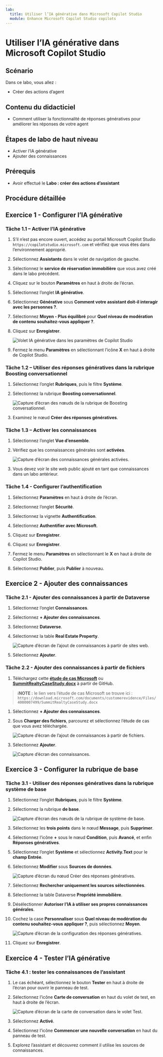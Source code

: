 ```yaml
---
lab:
  title: Utiliser l’IA générative dans Microsoft Copilot Studio
  module: Enhance Microsoft Copilot Studio copilots
---
```


# Utiliser l’IA générative dans Microsoft Copilot Studio

## Scénario

Dans ce labo, vous allez :

- Créer des actions d’agent

## Contenu du didacticiel

- Comment utiliser la fonctionnalité de réponses génératives pour améliorer les réponses de votre agent

## Étapes de labo de haut niveau

- Activer l’IA générative
- Ajouter des connaissances
  
## Prérequis

- Avoir effectué le **Labo : créer des actions d’assistant**

## Procédure détaillée

## Exercice 1 - Configurer l’IA générative

### Tâche 1.1 – Activer l’IA générative

1. S’il n’est pas encore ouvert, accédez au portail Microsoft Copilot Studio `https://copilotstudio.microsoft.com` et vérifiez que vous êtes dans l’environnement approprié.

1. Sélectionnez **Assistants** dans le volet de navigation de gauche.

1. Sélectionnez le **service de réservation immobilière** que vous avez créé dans le labo précédent.

1. Cliquez sur le bouton **Paramètres** en haut à droite de l’écran.

1. Sélectionnez l’onglet **IA générative**.

1. Sélectionnez **Générative** sous **Comment votre assistant doit-il interagir avec les personnes ?**.

1. Sélectionnez **Moyen - Plus équilibré** pour **Quel niveau de modération de contenu souhaitez-vous appliquer ?**.

1. Cliquez sur **Enregistrer**.

    ![Volet IA générative dans les paramètres de Copilot Studio](../media/settings-generative-ai-2.png)

1. Fermez le menu **Paramètres** en sélectionnant l’icône **X** en haut à droite de Copilot Studio.

### Tâche 1.2 – Utiliser des réponses génératives dans la rubrique Boosting conversationnel

1. Sélectionnez l’onglet **Rubriques**, puis le filtre **Système**.

1. Sélectionnez la rubrique **Boosting conversationnel**.

    ![Capture d’écran des nœuds de la rubrique de Boosting conversationnel.](../media/conversational-boosting-topic-original.png)

1. Examinez le nœud **Créer des réponses génératives**.

### Tâche 1.3 – Activer les connaissances

1. Sélectionnez l’onglet **Vue d’ensemble**.

1. Vérifiez que les connaissances générales sont **activées**.

    ![Capture d’écran des connaissances générales activées.](../media/general-knowledge-2.png)

1. Vous devez voir le site web public ajouté en tant que connaissances dans un labo antérieur.

### Tâche 1.4 - Configurer l’authentification

1. Sélectionnez **Paramètres** en haut à droite de l’écran.

1. Sélectionnez l’onglet **Sécurité**.

1. Sélectionnez la vignette **Authentification**.

1. Sélectionnez **Authentifier avec Microsoft**.

1. Cliquez sur **Enregistrer**.

1. Cliquez sur **Enregistrer**.

1. Fermez le menu **Paramètres** en sélectionnant le **X** en haut à droite de Copilot Studio.

1. Sélectionnez **Publier**, puis **Publier** à nouveau.

## Exercice 2 - Ajouter des connaissances

### Tâche 2.1 - Ajouter des connaissances à partir de Dataverse

1. Sélectionnez l’onglet **Connaissances**.

1. Sélectionnez **+ Ajouter des connaissances**.

1. Sélectionnez **Dataverse**.

1. Sélectionnez la table **Real Estate Property**.

    ![Capture d’écran de l’ajout de connaissances à partir de sites web.](../media/add-dataverse-knowedge-step1.png)

1. Sélectionnez **Ajouter**.

### Tâche 2.2 - Ajouter des connaissances à partir de fichiers

1. Téléchargez cette [**étude de cas Microsoft**](https://download.microsoft.com/documents/customerevidence/Files/4000007499/SummitRealtyCaseStudy.docx) ou [**SummitRealtyCaseStudy.docx**](../../Allfiles/SummitRealtyCaseStudy.docx) à partir de GitHub.

> ℹ️**NOTE :** le lien vers l’étude de cas Microsoft se trouve ici : `https://download.microsoft.com/documents/customerevidence/Files/4000007499/SummitRealtyCaseStudy.docx`

1. Sélectionnez **+ Ajouter des connaissances**.

1. Sous **Charger des fichiers**, parcourez et sélectionnez l’étude de cas que vous avez téléchargée.

    ![Capture d’écran de l’ajout de connaissances à partir de fichiers.](../media/add-file-knowledge.png)

1. Sélectionnez **Ajouter**.

    ![Capture d’écran des connaissances.](../media/knowledge-added.png)

## Exercice 3 - Configurer la rubrique de base

### Tâche 3.1 - Utiliser des réponses génératives dans la rubrique système de base

1. Sélectionnez l’onglet **Rubriques**, puis le filtre **Système**.

1. Sélectionnez la rubrique **de base**.

    ![Capture d’écran des nœuds de la rubrique de système de base.](../media/fallback-topic-original.png)

1. Sélectionnez les **trois points** dans le nœud **Message**, puis **Supprimer**.

1. Sélectionnez l’icône **+** sous le nœud **Condition**, puis **Avancé**, et enfin **Réponses génératives**.

1. Sélectionnez l’onglet **Système** et sélectionnez **Activity.Text** pour le **champ Entrée**.

1. Sélectionnez **Modifier** sous **Sources de données**.

    ![Capture d’écran du nœud Créer des réponses génératives.](../media/fallback-topic-answers-2.png)

1. Sélectionnez **Rechercher uniquement les sources sélectionnées**.

1. Sélectionnez la table Dataverse **Propriété immobilière**.

1. Désélectionner **Autoriser l’IA à utiliser ses propres connaissances générales**.

1. Cochez la case **Personnaliser** sous **Quel niveau de modération du contenu souhaitez-vous appliquer ?**, puis sélectionnez **Moyen**.

    ![Capture d’écran de la configuration des réponses génératives.](../media/fallback-topic-answers-knowledge-2.png)

1. Cliquez sur **Enregistrer**.

## Exercice 4 - Tester l’IA générative

### Tâche 4.1 : tester les connaissances de l’assistant

1. Le cas échéant, sélectionnez le bouton **Tester** en haut à droite de l’écran pour ouvrir le panneau de test.

1. Sélectionnez l’icône **Carte de conversation** en haut du volet de test, en haut à droite de l’écran.

    ![Capture d’écran de la carte de conversation dans le volet Test.](../media/test-pane-conversation-map.png)

1. Sélectionnez **Activé**.

1. Sélectionnez l’icône **Commencer une nouvelle conversation** en haut du panneau de test.

1. Explorez l’assistant et découvrez comment il utilise les sources de connaissances.

